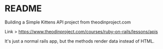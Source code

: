 # README

Building a Simple Kittens API project from theodinproject.com

Link > https://www.theodinproject.com/courses/ruby-on-rails/lessons/apis

It's just a normal rails app, but the methods render data instead of HTML.
